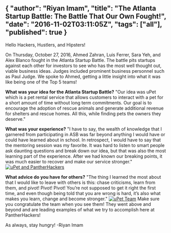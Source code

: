 {
  "author": "Riyan Imam",
  "title": "The Atlanta Startup Battle: The Battle That Our Own Fought!",
  "date": "2016-11-02T03:11:05Z",
  "tags": ["all"],
  "published": true
}
---
Hello Hackers, Hustlers, and Hipsters!

On Thursday, October 27, 2016, Ahmed Zahran, Luis Ferrer, Sara Yeh, and Alex Blanco fought in the Atlanta Startup Battle. The battle pits startups against each other for investors to see who has the most well thought out, viable business ideas. Judges included prominent business personnel such as Paul Judge. We spoke to Ahmed, getting a little insight into what it was like being one of the Top 5 teams!

**What was your idea for the Atlanta Startup Battle?**
"Our idea was uPet which is a pet rental service that allows customers to interact with a pet for a short amount of time without long term commitments. Our goal is to encourage the adoption of rescue animals and generate additional revenue for shelters and rescue homes. All this, while finding pets the owners they deserve."

**What was your experience?**
"I have to say, the wealth of knowledge that I garnered from participating in ASB was far beyond anything I would have or could have learned about in school. In retrospect, I would have to say that the mentoring session was my favorite. It was hard to listen to smart people ask daunting questions and break down our idea, but that was also the most learning part of the experience. After we had known our breaking points, it was much easier to recover and make our service stronger."
[![uPet and PantherHackers](https://t7vn2w-bn1306.files.1drv.com/y3muyDc27A4w3QRANSpNbyyP8au_ygDCJjoi90UH5yjkcqPE2O8Oo9Xg3YPFsJFbkmfTjcW1cYQPWSFnmxlQAk3vb6nW-CB7uRl_UR5G6HmUWAO8pmJ0CtR3C7SWzNxX-7GFcTQGDq2fYs81nltJI6TbUrEfVwisnuL4nFbhNaJfWSdlGFWCtNMvpsY4d8NtHHY/DSCF0472.JPG?psid=1)](https://t7vn2w-bn1306.files.1drv.com/y3muyDc27A4w3QRANSpNbyyP8au_ygDCJjoi90UH5yjkcqPE2O8Oo9Xg3YPFsJFbkmfTjcW1cYQPWSFnmxlQAk3vb6nW-CB7uRl_UR5G6HmUWAO8pmJ0CtR3C7SWzNxX-7GFcTQGDq2fYs81nltJI6TbUrEfVwisnuL4nFbhNaJfWSdlGFWCtNMvpsY4d8NtHHY/DSCF0472.JPG?psid=1)

**What advice do you have for others?** "The thing I learned the most about that I would like to leave with others is this: chase criticisms, learn from them, and pivot! Pivot! Pivot! You’re not supposed to get it right the first time, and even though being told that you are wrong is hard, it’s also what makes you learn, change and become stronger."
[![uPet Team](https://t7vn2w-bn1306.files.1drv.com/y3mEzqpxbAyigMTVtkqwOLVUOpf021F33F6ZUp00loF9dXnzqsAU_7UZkX0_lSFsbujffx-oiE36F-AUXllUg_akzP5dCUWFe7ybu-SimbarLO0dvA1J8Kf-6G3OMhTnNQe-i4W6KpTt7QjuE3aNIer3KBCYaNVcU6KN_VCwJCFGi6Ecl7HNAD1F1N5_zku-9vN/DSCF0420.JPG?psid=1)](https://t7vn2w-bn1306.files.1drv.com/y3mEzqpxbAyigMTVtkqwOLVUOpf021F33F6ZUp00loF9dXnzqsAU_7UZkX0_lSFsbujffx-oiE36F-AUXllUg_akzP5dCUWFe7ybu-SimbarLO0dvA1J8Kf-6G3OMhTnNQe-i4W6KpTt7QjuE3aNIer3KBCYaNVcU6KN_VCwJCFGi6Ecl7HNAD1F1N5_zku-9vN/DSCF0420.JPG?psid=1)
Make sure you congratulate the team when you see them! They went above and beyond and are leading examples of what we try to accomplish here at PantherHackers!

As always, stay hungry!
-Riyan Imam
